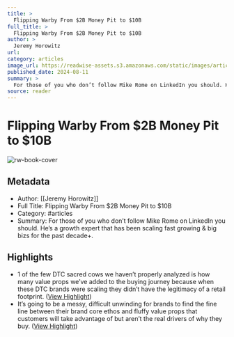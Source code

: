```yaml
---
title: >
  Flipping Warby From $2B Money Pit to $10B
full_title: >
  Flipping Warby From $2B Money Pit to $10B
author: >
  Jeremy Horowitz
url: 
category: articles
image_url: https://readwise-assets.s3.amazonaws.com/static/images/article4.6bc1851654a0.png
published_date: 2024-08-11
summary: >
  For those of you who don’t follow Mike Rome on LinkedIn you should. He’s a growth expert that has been scaling fast growing & big bizs for the past decade+.
source: reader
---
```

# Flipping Warby From $2B Money Pit to $10B

![rw-book-cover](https://readwise-assets.s3.amazonaws.com/static/images/article4.6bc1851654a0.png)

## Metadata
- Author: [[Jeremy Horowitz]]
- Full Title: Flipping Warby From $2B Money Pit to $10B
- Category: #articles
- Summary: For those of you who don’t follow Mike Rome on LinkedIn you should. He’s a growth expert that has been scaling fast growing & big bizs for the past decade+.

## Highlights
- 1 of the few DTC sacred cows we haven’t properly analyzed is how many value props we’ve added to the buying journey because when these DTC brands were scaling they didn’t have the legitimacy of a retail footprint. ([View Highlight](https://read.readwise.io/read/01j5389bxy5be3dqedt6ceq19x))
- It’s going to be a messy, difficult unwinding for brands to find the fine line between their brand core ethos and fluffy value props that customers will take advantage of but aren’t the real drivers of why they buy. ([View Highlight](https://read.readwise.io/read/01j53899b0yhd2kac1yxfhdrjf))


